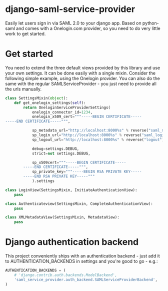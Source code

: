 # django-saml-service-provider
Easily let users sign in via SAML 2.0 to your django app. Based on python-saml and comes with a Onelogin.com provider, so you
need to do very little work to get started.

# Get started
You need to extend the three default views provided by this library and use your own settings. It can be done easily with
a single mixin. Consider the following simple example, using the Onelogin provider. You can also do the same with the
regular SAMLServiceProvider - you just need to provide all the urls manually.

```python
class SettingsMixin(object):
    def get_onelogin_settings(self):
        return OneloginServiceProviderSettings(
            onelogin_connector_id=1234,
            onelogin_x509_cert="""-----BEGIN CERTIFICATE-----
-----END CERTIFICATE-----""",

            sp_metadata_url="http://localhost:8000%s" % reverse("saml_metadata"),
            sp_login_url="http://localhost:8000%s" % reverse("saml_login_complete"),
            sp_logout_url="http://localhost:8000%s" % reverse("logout"),

            debug=settings.DEBUG,
            strict=not settings.DEBUG,

            sp_x509cert="""-----BEGIN CERTIFICATE-----
        -----END CERTIFICATE-----""",
            sp_private_key="""-----BEGIN RSA PRIVATE KEY-----
        -----END RSA PRIVATE KEY-----"""
            ).settings

class LoginView(SettingsMixin, InitiateAuthenticationView):
    pass

class Authenticateview(SettingsMixin, CompleteAuthenticationView):
    pass

class XMLMetadataView(SettingsMixin, MetadataView):
    pass
```

# Django authentication backend
This project conveniently ships with an authentication backend - just add it to AUTHENTICATION_BACKENDS in settings and you're
good to go - e.g.:

```python
AUTHENTICATION_BACKENDS = (
    # 'django.contrib.auth.backends.ModelBackend',
    'saml_service_provider.auth_backend.SAMLServiceProviderBackend',
)
```

